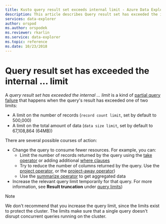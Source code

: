 ```yaml
---
title: Kusto query result set exceeds internal limit - Azure Data Explorer
description: This article describes Query result set has exceeded the internal ... limit in Azure Data Explorer.
services: data-explorer
author: orspod
ms.author: orspodek
ms.reviewer: rkarlin
ms.service: data-explorer
ms.topic: reference
ms.date: 10/23/2018
---
```

# Query result set has exceeded the internal ... limit

A *query result set has exceeded the internal ... limit* is a kind of
[partial query failure](partialqueryfailures.md) that happens when the
query's result has exceeded one of two limits:
* A limit on the number of records (`record count limit`, set by default to
  500,000)
* A limit on the total amount of data (`data size limit`, set by default
to  67,108,864 (64MB))

There are several possible courses of action:

* Change the query to consume fewer resources. 
  For example, you can:
  * Limit the number of records returned by the query using the [take operator](../query/takeoperator.md) or adding additional [where clauses](../query/whereoperator.md)
  * Try to reduce the number of columns returned by the query. Use the [project operator](../query/projectoperator.md), or the [project-away operator](../query/projectawayoperator.md))
  * Use the [summarize operator](../query/summarizeoperator.md) to get aggregated data
* Increase the relevant query limit temporarily for that query. For more information, see **Result truncation** under [query limits](querylimits.md))

 > [!NOTE] 
 > We don't recommend that you increase the query limit, since the limits exist to protect the cluster. The limits make sure that a single query doesn't disrupt concurrent queries running on the cluster.
  
